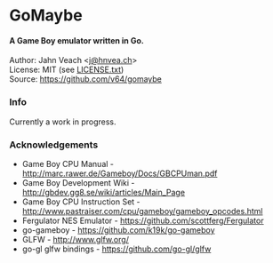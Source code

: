 # GoMaybe
#### A Game Boy emulator written in Go.

Author: Jahn Veach &lt;j@hnvea.ch&gt;  
License: MIT (see [LICENSE.txt](https://raw.github.com/v64/gomaybe/master/LICENSE.txt))  
Source: https://github.com/v64/gomaybe  

### Info
Currently a work in progress.

### Acknowledgements
* Game Boy CPU Manual - http://marc.rawer.de/Gameboy/Docs/GBCPUman.pdf
* Game Boy Development Wiki - http://gbdev.gg8.se/wiki/articles/Main_Page
* Game Boy CPU Instruction Set - http://www.pastraiser.com/cpu/gameboy/gameboy_opcodes.html
* Fergulator NES Emulator - https://github.com/scottferg/Fergulator
* go-gameboy - https://github.com/k19k/go-gameboy
* GLFW - http://www.glfw.org/
* go-gl glfw bindings - https://github.com/go-gl/glfw
